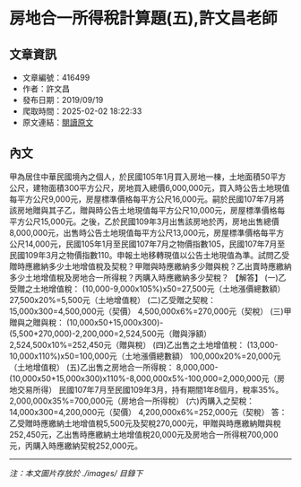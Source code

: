 # 房地合一所得稅計算題(五),許文昌老師

## 文章資訊
- 文章編號：416499
- 作者：許文昌
- 發布日期：2019/09/19
- 爬取時間：2025-02-02 18:22:33
- 原文連結：[閱讀原文](https://real-estate.get.com.tw/Columns/detail.aspx?no=416499)

## 內文
甲為居住中華民國境內之個人，於民國105年1月買入房地一棟，土地面積50平方公尺，建物面積300平方公尺，房地買入總價6,000,000元，買入時公告土地現值每平方公尺9,000元，房屋標準價格每平方公尺16,000元。嗣於民國107年7月將該房地贈與其子乙，贈與時公告土地現值每平方公尺10,000元，房屋標準價格每平方公尺15,000元。之後，乙於民國109年3月出售該房地於丙，房地出售總價8,000,000元，出售時公告土地現值每平方公尺13,000元，房屋標準價格每平方公尺14,000元，民國105年1月至民國107年7月之物價指數105，民國107年7月至民國109年3月之物價指數110。申報土地移轉現值以公告土地現值為準。試問乙受贈時應繳納多少土地增值稅及契稅？甲贈與時應繳納多少贈與稅？乙出賣時應繳納多少土地增值稅及房地合一所得稅？丙購入時應繳納多少契稅？
【解答】
(一)乙受贈之土地增值稅：
(10,000-9,000x105%)x50=27,500元（土地漲價總數額）
27,500x20%=5,500元（土地增值稅）
(二)乙受贈之契稅：
15,000x300=4,500,000元（契價）
4,500,000x6%=270,000元（契稅）
(三)甲贈與之贈與稅：
(10,000x50+15,000x300)-(5,500+270,000)-2,200,000=2,524,500元（贈與淨額）
2,524,500x10%=252,450元（贈與稅）
(四)乙出售之土地增值稅：
(13,000-10,000x110%)x50=100,000元（土地漲價總數額）
100,000x20%=20,000元（土地增值稅）
(五)乙出售之房地合一所得稅：
8,000,000-(10,000x50+15,000x300)x110%-8,000,000x5%-100,000=2,000,000元（房地交易所得）
民國107年7月至民國109年3月，持有期間1年8個月，稅率35%。
2,000,000x35%=700,000元（房地合一所得稅）
(六)丙購入之契稅：
14,000x300=4,200,000元（契價）
4,200,000x6%=252,000元（契稅）
答：乙受贈時應繳納土地增值稅5,500元及契稅270,000元，甲贈與時應繳納贈與稅252,450元，乙出售時應繳納土地增值稅20,000元及房地合一所得稅700,000元，丙購入時應繳納契稅252,000元。

---
*注：本文圖片存放於 ./images/ 目錄下*
